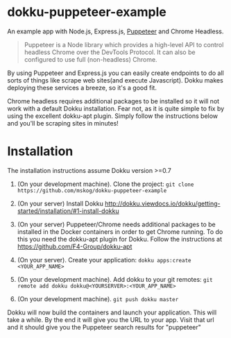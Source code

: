 # dokku-puppeteer-example
An example app with Node.js, Express.js, [Puppeteer](https://github.com/GoogleChrome/puppeteer) and Chrome Headless.

>Puppeteer is a Node library which provides a high-level API to control headless Chrome over the DevTools Protocol. It can also be configured to use full (non-headless) Chrome.

By using Puppeteer and Express.js you can easily create endpoints to do all sorts of things like scrape web sites(and execute Javascript). Dokku makes deploying these services a breeze, so it's a good fit.

Chrome headless requires additional packages to be installed so it will not work with a default Dokku installation. Fear not, as it is quite simple to fix by using the excellent dokku-apt plugin. Simply follow the instructions below and you'll be scraping sites in minutes!

# Installation

The installation instructions assume Dokku version >=0.7

1. (On your development machine). Clone the project: `git clone https://github.com/mskog/dokku-puppeteer-example`

1. (On your server) Install Dokku http://dokku.viewdocs.io/dokku/getting-started/installation/#1-install-dokku

2. (On your server) Puppeteer/Chrome needs additional packages to be installed in the Docker containers in order to get Chrome running. To do this you need the dokku-apt plugin for Dokku. Follow the instructions at https://github.com/F4-Group/dokku-apt

3. (On your server). Create your application: `dokku apps:create <YOUR_APP_NAME>`

4. (On your development machine). Add dokku to your git remotes: `git remote add dokku dokku@<YOURSERVER>:<YOUR_APP_NAME>`

5. (On your development machine). `git push dokku master`

Dokku will now build the containers and launch your application. This will take a while. By the end it will give you the URL to your app. Visit that url and it should give you the Puppeteer search results for "puppeteer"
